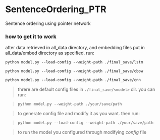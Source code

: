 # SentenceOrdering_PTR
Sentence ordering using pointer network
### how to get it to work
after data retrieved in all_data directory, and embedding files put in all_data/embed directory as specified. run: 

`python model.py --load-config --weight-path ./final_save/lstm`

`python model.py --load-config --weight-path ./final_save/cbow`

`python model.py --load-config --weight-path ./final_save/cnn`

>threre are default config files in `./final_save/<model>` dir.
>you can run: 

>`python model.py --weight-path ./your/save/path` 

>to generate config file and modify it as you want. then run:

>`python model.py --load-config --weight-path ./your/save/path` 

>to run the model you configured through modifying *config* file

